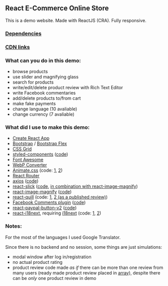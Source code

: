 ## React E-Commerce Online Store

This is a demo website. Made with ReactJS (CRA). Fully responsive.

### [Dependencies](https://github.com/Alex-Noir/react_e-commerce_online_store/blob/master/package.json#L8)

### [CDN links](https://github.com/Alex-Noir/react_e-commerce_online_store/blob/master/public/index.html)

### What can you do in this demo:

- browse products
- use slider and magnifying glass
- search for products
- write/edit/delete product review with Rich Text Editor
- write Facebook commentaries 
- add/delete products to/from cart
- make fake payments
- change language (10 avaliable)
- change currency (7 avaliable)

### What did I use to make this demo:

- [Create React App](https://create-react-app.dev/)
- [Bootstrap](https://getbootstrap.com/) / [Bootstrap Flex](https://getbootstrap.com/docs/4.1/utilities/flex/)
- [CSS Grid](https://developer.mozilla.org/en-US/docs/Web/CSS/CSS_Grid_Layout/Basic_Concepts_of_Grid_Layout)
- [styled-components](https://styled-components.com/) ([code](https://github.com/Alex-Noir/react_e-commerce_online_store/blob/master/src/components/Styles.js))
- [Font Awesome](https://fontawesome.com/)
- [WebP Converter](https://webp-converter.com/)
- [Animate.css](https://github.com/daneden/animate.css) (code: [1](https://github.com/Alex-Noir/react_e-commerce_online_store/blob/master/src/components/header/CartButton.js#L11), [2](https://github.com/Alex-Noir/react_e-commerce_online_store/blob/master/src/components/Authentication.js#L46))
- [React Router](https://reacttraining.com/react-router/)
- [axios](https://github.com/axios/axios) ([code](https://github.com/Alex-Noir/react_e-commerce_online_store/blob/master/src/context.js#L38))
- [react-slick](https://github.com/akiran/react-slick) ([code](https://github.com/Alex-Noir/react_e-commerce_online_store/blob/master/src/components/container/Carousel.js#L26), [in combination with react-image-magnify](https://github.com/Alex-Noir/react_e-commerce_online_store/blob/master/src/components/container/products/productPage/Slider.js#L69))
- [react-image-magnify](https://github.com/ethanselzer/react-image-magnify) ([code](https://github.com/Alex-Noir/react_e-commerce_online_store/blob/master/src/components/container/products/productPage/Slider.js#L84))
- [react-quill](https://github.com/zenoamaro/react-quill) (code: [1](https://github.com/Alex-Noir/react_e-commerce_online_store/blob/master/src/components/container/products/productPage/Reviews.js#L90), [2 (as a published review)](https://github.com/Alex-Noir/react_e-commerce_online_store/blob/master/src/components/container/products/productPage/Review.js#L61))
- [Facebook Comments plugin](https://developers.facebook.com/docs/plugins/comments/) ([code](https://github.com/Alex-Noir/react_e-commerce_online_store/blob/master/src/components/container/products/productPage/Comments.js))
- [react-paypal-button-v2](https://github.com/Luehang/react-paypal-button-v2) ([code](https://github.com/Alex-Noir/react_e-commerce_online_store/blob/master/src/components/container/cart/PayPalCheckoutButton.js))
- [react-i18next](https://github.com/i18next/react-i18next), requiring [i18next](https://github.com/i18next/i18next) (code: [1](https://github.com/Alex-Noir/react_e-commerce_online_store/blob/master/src/i18n.js), [2](https://github.com/Alex-Noir/react_e-commerce_online_store/blob/master/src/components/footer/I18nButtons.js))

### Notes:

For the most of the languages I used Google Translator.

Since there is no backend and no session, some things are just simulations:

- modal window after log in/registration
- no actual product rating
- product review code made *as if* there can be more than one review from many users (ready made product review placed in [array](https://github.com/Alex-Noir/react_e-commerce_online_store/blob/master/src/components/container/products/productPage/Reviews.js#L108)), despite there can be *only* one product review in demo
 
